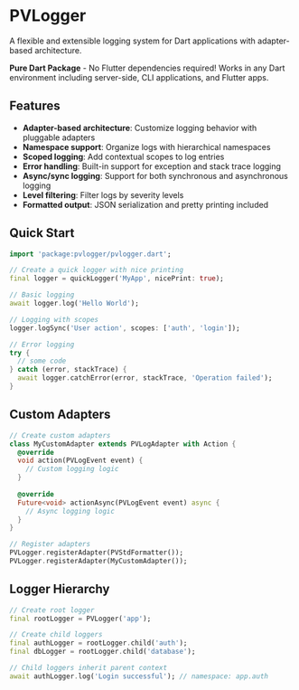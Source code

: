 # PVLogger

A flexible and extensible logging system for Dart applications with adapter-based architecture.

**Pure Dart Package** - No Flutter dependencies required! Works in any Dart environment including server-side, CLI applications, and Flutter apps.

## Features

- **Adapter-based architecture**: Customize logging behavior with pluggable adapters
- **Namespace support**: Organize logs with hierarchical namespaces
- **Scoped logging**: Add contextual scopes to log entries
- **Error handling**: Built-in support for exception and stack trace logging
- **Async/sync logging**: Support for both synchronous and asynchronous logging
- **Level filtering**: Filter logs by severity levels
- **Formatted output**: JSON serialization and pretty printing included

## Quick Start

```dart
import 'package:pvlogger/pvlogger.dart';

// Create a quick logger with nice printing
final logger = quickLogger('MyApp', nicePrint: true);

// Basic logging
await logger.log('Hello World');

// Logging with scopes
logger.logSync('User action', scopes: ['auth', 'login']);

// Error logging
try {
  // some code
} catch (error, stackTrace) {
  await logger.catchError(error, stackTrace, 'Operation failed');
}
```

## Custom Adapters

```dart
// Create custom adapters
class MyCustomAdapter extends PVLogAdapter with Action {
  @override
  void action(PVLogEvent event) {
    // Custom logging logic
  }
  
  @override
  Future<void> actionAsync(PVLogEvent event) async {
    // Async logging logic
  }
}

// Register adapters
PVLogger.registerAdapter(PVStdFormatter());
PVLogger.registerAdapter(MyCustomAdapter());
```

## Logger Hierarchy

```dart
// Create root logger
final rootLogger = PVLogger('app');

// Create child loggers
final authLogger = rootLogger.child('auth');
final dbLogger = rootLogger.child('database');

// Child loggers inherit parent context
await authLogger.log('Login successful'); // namespace: app.auth
```

